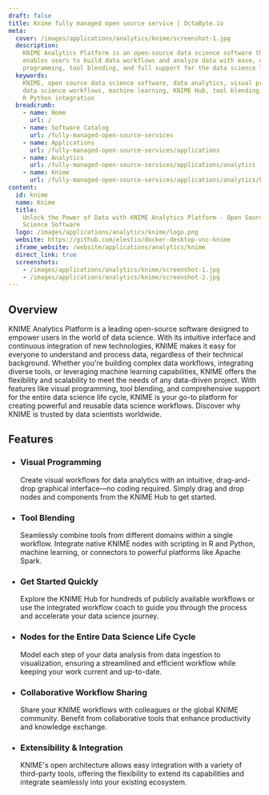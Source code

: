 ```yaml
---
draft: false
title: Knime fully managed open source service | OctaByte.io
meta:
  cover: /images/applications/analytics/knime/screenshot-1.jpg
  description:
    KNIME Analytics Platform is an open-source data science software that
    enables users to build data workflows and analyze data with ease, offering visual
    programming, tool blending, and full support for the data science life cycle.
  keywords:
    KNIME, open source data science software, data analytics, visual programming,
    data science workflows, machine learning, KNIME Hub, tool blending, data analysis,
    R Python integration
  breadcrumb:
    - name: Home
      url: /
    - name: Software Catalog
      url: /fully-managed-open-source-services
    - name: Applications
      url: /fully-managed-open-source-services/applications
    - name: Analytics
      url: /fully-managed-open-source-services/applications/analytics
    - name: Knime
      url: /fully-managed-open-source-services/applications/analytics/knime
content:
  id: knime
  name: Knime
  title:
    Unlock the Power of Data with KNIME Analytics Platform - Open Source Data
    Science Software
  logo: /images/applications/analytics/knime/logo.png
  website: https://github.com/elestio/docker-desktop-vnc-knime
  iframe_website: /website/applications/analytics/knime
  direct_link: true
  screenshots:
    - /images/applications/analytics/knime/screenshot-1.jpg
    - /images/applications/analytics/knime/screenshot-2.jpg
---
```


## Overview

KNIME Analytics Platform is a leading open-source software designed to empower users in the world of data science. With its intuitive interface and continuous integration of new technologies, KNIME makes it easy for everyone to understand and process data, regardless of their technical background. Whether you're building complex data workflows, integrating diverse tools, or leveraging machine learning capabilities, KNIME offers the flexibility and scalability to meet the needs of any data-driven project. With features like visual programming, tool blending, and comprehensive support for the entire data science life cycle, KNIME is your go-to platform for creating powerful and reusable data science workflows. Discover why KNIME is trusted by data scientists worldwide.

## Features

- ### Visual Programming

  Create visual workflows for data analytics with an intuitive, drag-and-drop graphical interface—no coding required. Simply drag and drop nodes and components from the KNIME Hub to get started.

- ### Tool Blending

  Seamlessly combine tools from different domains within a single workflow. Integrate native KNIME nodes with scripting in R and Python, machine learning, or connectors to powerful platforms like Apache Spark.

- ### Get Started Quickly

  Explore the KNIME Hub for hundreds of publicly available workflows or use the integrated workflow coach to guide you through the process and accelerate your data science journey.

- ### Nodes for the Entire Data Science Life Cycle

  Model each step of your data analysis from data ingestion to visualization, ensuring a streamlined and efficient workflow while keeping your work current and up-to-date.

- ### Collaborative Workflow Sharing

  Share your KNIME workflows with colleagues or the global KNIME community. Benefit from collaborative tools that enhance productivity and knowledge exchange.

- ### Extensibility & Integration

  KNIME's open architecture allows easy integration with a variety of third-party tools, offering the flexibility to extend its capabilities and integrate seamlessly into your existing ecosystem.
